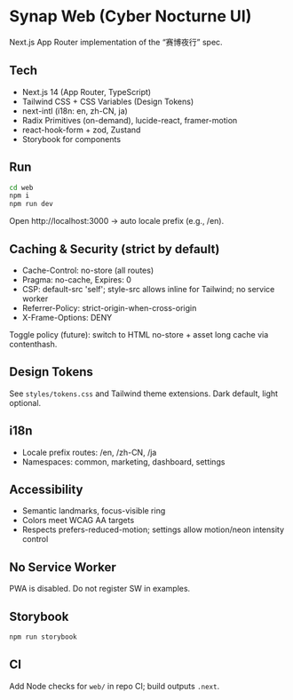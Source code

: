 # Synap Web (Cyber Nocturne UI)

Next.js App Router implementation of the “赛博夜行” spec.

## Tech
- Next.js 14 (App Router, TypeScript)
- Tailwind CSS + CSS Variables (Design Tokens)
- next-intl (i18n: en, zh-CN, ja)
- Radix Primitives (on-demand), lucide-react, framer-motion
- react-hook-form + zod, Zustand
- Storybook for components

## Run

```bash
cd web
npm i
npm run dev
```

Open http://localhost:3000 → auto locale prefix (e.g., /en).

## Caching & Security (strict by default)
- Cache-Control: no-store (all routes)
- Pragma: no-cache, Expires: 0
- CSP: default-src 'self'; style-src allows inline for Tailwind; no service worker
- Referrer-Policy: strict-origin-when-cross-origin
- X-Frame-Options: DENY

Toggle policy (future): switch to HTML no-store + asset long cache via contenthash.

## Design Tokens
See `styles/tokens.css` and Tailwind theme extensions. Dark default, light optional.

## i18n
- Locale prefix routes: /en, /zh-CN, /ja
- Namespaces: common, marketing, dashboard, settings

## Accessibility
- Semantic landmarks, focus-visible ring
- Colors meet WCAG AA targets
- Respects prefers-reduced-motion; settings allow motion/neon intensity control

## No Service Worker
PWA is disabled. Do not register SW in examples.

## Storybook
```bash
npm run storybook
```

## CI
Add Node checks for `web/` in repo CI; build outputs `.next`.

